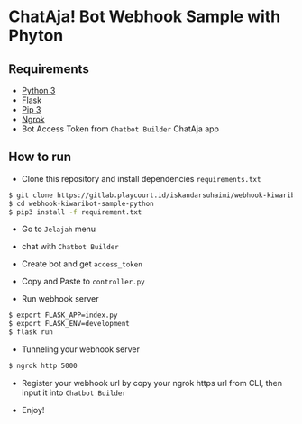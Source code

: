 # ChatAja! Bot Webhook Sample with Phyton

## Requirements

* [Python 3](https://www.python.org/)
* [Flask](http://flask.pocoo.org/)
* [Pip 3](https://pypi.org/project/pip/)
* [Ngrok](https://ngrok.com/)
* Bot Access Token from `Chatbot Builder` ChatAja app

## How to run

* Clone this repository and install dependencies `requirements.txt`

```bash
$ git clone https://gitlab.playcourt.id/iskandarsuhaimi/webhook-kiwaribot-sample-python.git
$ cd webhook-kiwaribot-sample-python
$ pip3 install -f requirement.txt
```

* Go to `Jelajah` menu
* chat with `Chatbot Builder`
* Create bot and get `access_token`
* Copy and Paste to `controller.py`

* Run webhook server

```bash
$ export FLASK_APP=index.py
$ export FLASK_ENV=development
$ flask run
```

* Tunneling your webhook server

```bash
$ ngrok http 5000
```

* Register your webhook url by copy your ngrok https url from CLI, then input it into `Chatbot Builder`

* Enjoy!
